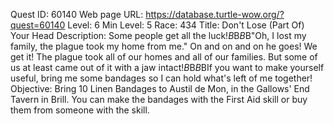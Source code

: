 Quest ID: 60140
Web page URL: https://database.turtle-wow.org/?quest=60140
Level: 6
Min Level: 5
Race: 434
Title: Don't Lose (Part Of) Your Head
Description: Some people get all the luck!$B$B<Austil glares at Coleman Farthing across the inn.>$B$B"Oh, I lost my family, the plague took my home from me." On and on and on he goes! We get it! The plague took all of our homes and all of our families. But some of us at least came out of it with a jaw intact!$B$B<Austil cracks a bone back into place.>$B$BIf you want to make yourself useful, bring me some bandages so I can hold what's left of me together!
Objective: Bring 10 Linen Bandages to Austil de Mon, in the Gallows' End Tavern in Brill. You can make the bandages with the First Aid skill or buy them from someone with the skill.
